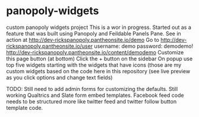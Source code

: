 # panopoly-widgets
custom panopoly widgets project
This is a wor in progress. Started out as a feature that was built using Panopoly and Feildable Panels Pane.
See in action at http://dev-rickspanopoly.pantheonsite.io/demo
Go to http://dev-rickspanopoly.pantheonsite.io/user
username: demo
password: demodemo!
http://dev-rickspanopoly.pantheonsite.io/content/demodemo
Customize this page button (at bottom)
Click the + button on the sidebar
On popup use top five widgets starting with the widgets that have icons (those are my 
  custom widgets based on the code here in this repository (see live preview as you click options and change text fields)

TODO:
Still need to add admin forms for customizing the defaults.
Still working Qualtrics and Slate form embed templates.
Facebook feed code needs to be structured more like twitter feed and twitter follow button template code.

